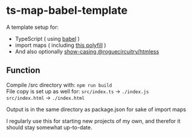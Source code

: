# ts-map-babel-template

A template setup for:
- TypeScript ( using [babel](https://github.com/babel/babel) )
- import maps ( including [this polyfill](https://github.com/guybedford/es-module-shims) )
- And also optionally [show-casing @roguecircuitry/htmless](https://github.com/RogueCircuitry/htmless)

## Function

Compile /src directory with:
`npm run build`
<br/>
File copy is set up as well for:
`src/index.ts` -> `./index.js`<br/>
`src/index.html` -> `./index.html`

Output is in the same directory as package.json for sake of import maps

I regularly use this for starting new projects of my own, and therefor it should stay somewhat up-to-date.
